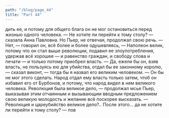 ```yaml
---
path: "/blog/page_44"
title: "Part 44"
---
```


дить ее, и потому для общего блага он не мог остановиться перед жизнью одного человека.
— Не хотите ли перейти к тому столу? — сказала Анна Павловна. Но Пьер, не отвечая, продолжал свою речь.
— Нет, — говорил он, всё более и более одушевляясь, — Наполеон велик, потому что он стал выше революции, подавил ее злоупотребления, удержав всё хорошее — и равенство граждан, и свободу слова и печати — и только потому приобрел власть.
— Да, ежели бы он, взяв власть, не пользуясь ею для убийства, отдал бы ее законному королю, — сказал виконт, — тогда бы я назвал его великим человеком.
— Он бы не мог этого сделать. Народ отдал ему власть только затем, чтоб он избавил его от Бурбонов, и потому, что народ видел в нем великого человека. Революция была великое дело, — продолжал мсье Пьер, выказывая этим отчаянным и вызывающим вводным предложением свою великую молодость и желание всё поскорее высказать.
— Революция и цареубийство великое дело?.. После этого... да не хотите ли перейти к тому столу? — пов
